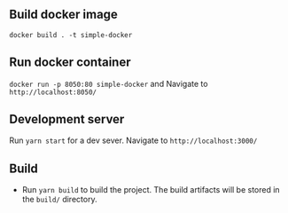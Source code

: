 ## Build docker image
`docker build . -t simple-docker`
## Run docker container
`docker run -p 8050:80 simple-docker` and Navigate to `http://localhost:8050/`

## Development server
Run `yarn start` for a dev sever. Navigate to `http://localhost:3000/`

## Build
 * Run `yarn build` to build the project. The build artifacts will be stored in the `build/` directory.
